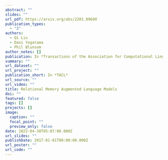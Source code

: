 ```yaml
---
abstract: ""
slides: ""
url_pdf: https://arxiv.org/abs/2201.09680
publication_types:
  - "2"
authors:
  - Qi Liu
  - Dani Yogatama
  - Phil Blunsom
author_notes: []
publication: In *Transactions of the Association for Computational Linguistic*
summary: ""
url_dataset: ""
url_project: ""
publication_short: In *TACL*
url_source: ""
url_video: ""
title: Relational Memory Augmented Language Models
doi: ""
featured: false
tags: []
projects: []
image:
  caption: ""
  focal_point: ""
  preview_only: false
date: 2022-04-30T05:07:00.000Z
url_slides: ""
publishDate: 2017-01-01T00:00:00.000Z
url_poster: ""
url_code: ""
---
```

